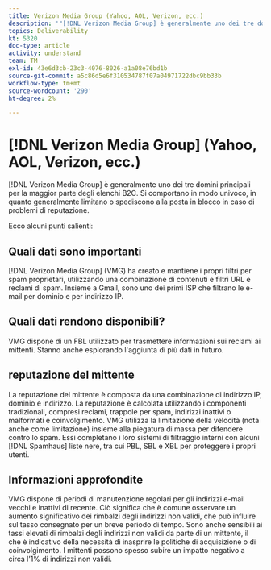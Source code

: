 ```yaml
---
title: Verizon Media Group (Yahoo, AOL, Verizon, ecc.)
description: '"[!DNL Verizon Media Group] è generalmente uno dei tre domini principali per la maggior parte degli elenchi B2C. Si comportano in modo univoco, in quanto generalmente tassano o spediscono alla posta in blocco se sorgono problemi di reputazione."'
topics: Deliverability
kt: 5320
doc-type: article
activity: understand
team: TM
exl-id: 43e6d3cb-23c3-4076-8026-a1a08e76bd1b
source-git-commit: a5c86d5e6f310534787f07a04971722dbc9bb33b
workflow-type: tm+mt
source-wordcount: '290'
ht-degree: 2%

---
```


# [!DNL Verizon Media Group] (Yahoo, AOL, Verizon, ecc.)

[!DNL Verizon Media Group] è generalmente uno dei tre domini principali per la maggior parte degli elenchi B2C. Si comportano in modo univoco, in quanto generalmente limitano o spediscono alla posta in blocco in caso di problemi di reputazione.

Ecco alcuni punti salienti:

## Quali dati sono importanti

[!DNL Verizon Media Group] (VMG) ha creato e mantiene i propri filtri per spam proprietari, utilizzando una combinazione di contenuti e filtri URL e reclami di spam. Insieme a Gmail, sono uno dei primi ISP che filtrano le e-mail per dominio e per indirizzo IP.

## Quali dati rendono disponibili?

VMG dispone di un FBL utilizzato per trasmettere informazioni sui reclami ai mittenti. Stanno anche esplorando l&#39;aggiunta di più dati in futuro.

## reputazione del mittente

La reputazione del mittente è composta da una combinazione di indirizzo IP, dominio e indirizzo. La reputazione è calcolata utilizzando i componenti tradizionali, compresi reclami, trappole per spam, indirizzi inattivi o malformati e coinvolgimento. VMG utilizza la limitazione della velocità (nota anche come limitazione) insieme alla piegatura di massa per difendere contro lo spam. Essi completano i loro sistemi di filtraggio interni con alcuni [!DNL Spamhaus] liste nere, tra cui PBL, SBL e XBL per proteggere i propri utenti.

## Informazioni approfondite

VMG dispone di periodi di manutenzione regolari per gli indirizzi e-mail vecchi e inattivi di recente. Ciò significa che è comune osservare un aumento significativo dei rimbalzi degli indirizzi non validi, che può influire sul tasso consegnato per un breve periodo di tempo. Sono anche sensibili ai tassi elevati di rimbalzi degli indirizzi non validi da parte di un mittente, il che è indicativo della necessità di inasprire le politiche di acquisizione o di coinvolgimento. I mittenti possono spesso subire un impatto negativo a circa l’1% di indirizzi non validi.

